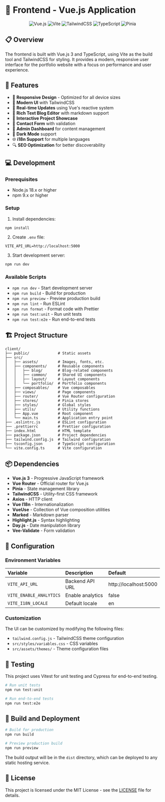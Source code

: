 # 🎨 Frontend - Vue.js Application

<div align="center">

![Vue.js](https://img.shields.io/badge/Vue.js-4FC08D?style=for-the-badge&logo=vue.js&logoColor=white)
![Vite](https://img.shields.io/badge/Vite-B73BFE?style=for-the-badge&logo=vite&logoColor=white)
![TailwindCSS](https://img.shields.io/badge/Tailwind_CSS-38B2AC?style=for-the-badge&logo=tailwind-css&logoColor=white)
![TypeScript](https://img.shields.io/badge/TypeScript-3178C6?style=for-the-badge&logo=typescript&logoColor=white)
![Pinia](https://img.shields.io/badge/Pinia-F7D336?style=for-the-badge&logo=vue.js&logoColor=black)

</div>

## 📋 Overview

The frontend is built with Vue.js 3 and TypeScript, using Vite as the build tool and TailwindCSS for styling. It provides a modern, responsive user interface for the portfolio website with a focus on performance and user experience.

## 🚀 Features

- 📱 **Responsive Design** - Optimized for all device sizes
- 🎨 **Modern UI** with TailwindCSS
- 🔄 **Real-time Updates** using Vue's reactive system
- 📝 **Rich Text Blog Editor** with markdown support
- 🎯 **Interactive Project Showcase**
- 📧 **Contact Form** with validation
- 🔐 **Admin Dashboard** for content management
- 🌙 **Dark Mode** support
- 🌐 **i18n Support** for multiple languages
- 🔍 **SEO Optimization** for better discoverability

## 💻 Development

### Prerequisites

- Node.js 18.x or higher
- npm 9.x or higher

### Setup

1. Install dependencies:
```bash
npm install
```

2. Create `.env` file:
```
VITE_API_URL=http://localhost:5000
```

3. Start development server:
```bash
npm run dev
```

### Available Scripts

- `npm run dev` - Start development server
- `npm run build` - Build for production
- `npm run preview` - Preview production build
- `npm run lint` - Run ESLint
- `npm run format` - Format code with Prettier
- `npm run test:unit` - Run unit tests
- `npm run test:e2e` - Run end-to-end tests

## 🏗️ Project Structure

```
client/
├── public/             # Static assets
├── src/
│   ├── assets/         # Images, fonts, etc.
│   ├── components/     # Reusable components
│   │   ├── blog/       # Blog-related components
│   │   ├── common/     # Shared UI components
│   │   ├── layout/     # Layout components
│   │   └── portfolio/  # Portfolio components
│   ├── composables/    # Vue composables
│   ├── views/          # Page components
│   ├── router/         # Vue Router configuration
│   ├── stores/         # Pinia stores
│   ├── styles/         # Global styles
│   ├── utils/          # Utility functions
│   ├── App.vue         # Root component
│   └── main.ts         # Application entry point
├── .eslintrc.js        # ESLint configuration
├── .prettierrc         # Prettier configuration
├── index.html          # HTML template
├── package.json        # Project dependencies
├── tailwind.config.js  # Tailwind configuration
├── tsconfig.json       # TypeScript configuration
└── vite.config.ts      # Vite configuration
```

## 📦 Dependencies

- **Vue.js 3** - Progressive JavaScript framework
- **Vue Router** - Official router for Vue.js
- **Pinia** - State management library
- **TailwindCSS** - Utility-first CSS framework
- **Axios** - HTTP client
- **Vue I18n** - Internationalization
- **VueUse** - Collection of Vue composition utilities
- **Marked** - Markdown parser
- **Highlight.js** - Syntax highlighting
- **Day.js** - Date manipulation library
- **Vee-Validate** - Form validation

## 🔧 Configuration

### Environment Variables

| Variable | Description | Default |
|:---------|:------------|:--------|
| `VITE_API_URL` | Backend API URL | http://localhost:5000 |
| `VITE_ENABLE_ANALYTICS` | Enable analytics | false |
| `VITE_I18N_LOCALE` | Default locale | en |

### Customization

The UI can be customized by modifying the following files:

- `tailwind.config.js` - TailwindCSS theme configuration
- `src/styles/variables.css` - CSS variables
- `src/assets/themes/` - Theme configuration files

## 🧪 Testing

This project uses Vitest for unit testing and Cypress for end-to-end testing.

```bash
# Run unit tests
npm run test:unit

# Run end-to-end tests
npm run test:e2e
```

## 🔄 Build and Deployment

```bash
# Build for production
npm run build

# Preview production build
npm run preview
```

The build output will be in the `dist` directory, which can be deployed to any static hosting service.

## 📝 License

This project is licensed under the MIT License - see the [LICENSE](../LICENSE) file for details.
